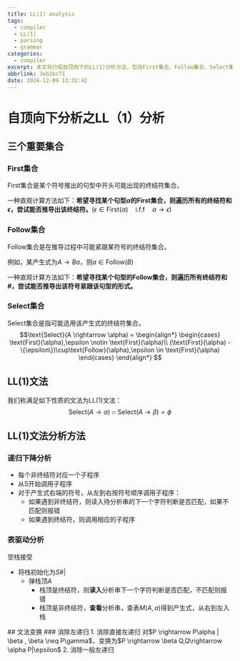 ```yaml
---
title: LL(1) analysis
tags:
  - compiler
  - LL(1)
  - parsing
  - grammar
categories:
  - compiler
excerpt: 本文将介绍自顶向下的LL(1)分析方法，包括First集合、Follow集合、Select集合的计算方法，以及LL(1)文法的定义和分析方法。
abbrlink: 3eb1bc71
date: 2024-12-09 13:32:42
---
```


# 自顶向下分析之LL（1）分析
## 三个重要集合
### First集合
First集合是某个符号推出的句型中开头可能出现的终结符集合。

一种直观计算方法如下：**希望寻找某个句型$\alpha$的First集合，则遍历所有的终结符和$\epsilon$，尝试能否推导出该终结符。**($\epsilon \in \text{First}(\alpha) \quad \text{i.f.f} \quad \alpha \rightarrow \epsilon$)

### Follow集合
Follow集合是在推导过程中可能紧跟某符号的终结符集合。

例如，某产生式为$A \rightarrow Ba$，则$a \in \text{Follow}(B)$

一种直观计算方法如下：**希望寻找某个句型的Follow集合，则遍历所有终结符和#，尝试能否推导出该符号紧跟该句型的形式。**

### Select集合
Select集合是指可能选用该产生式的终结符集合。
<span>
$$\text{Select}(A \rightarrow \alpha) = \begin{align*}
    \begin{cases}
        \text{First}(\alpha),\epsilon \notin \text{First}(\alpha)\\
        (\text{First}(\alpha) - \{\epsilon\})\cup\text{Follow}(\alpha),\epsilon \in \text{First}(\alpha)
    \end{cases}
\end{align*} $$
</span>

## LL(1)文法
我们称满足如下性质的文法为LL(1)文法：
$$\text{Select}(A \rightarrow \alpha) \cap \text{Select}(A \rightarrow \beta) = \phi $$

## LL(1)文法分析方法
### 递归下降分析
- 每个非终结符对应一个子程序
- 从S开始调用子程序
- 对于产生式右端的符号，从左到右按符号顺序调用子程序：
  - 如果遇到非终结符，则读入待分析串的下一个字符判断是否匹配，如果不匹配则报错
  - 如果遇到终结符，则调用相应的子程序

### 表驱动分析
空栈接受
<span>
- 将栈初始化为$S\#|$
  - 弹栈顶$A$
    - 栈顶是终结符，则**读入**分析串下一个字符判断是否匹配，不匹配则报错
    - 栈顶是非终结符，**查看**分析串，查表$M(A, a)$得到产生式，从右到左入栈
</span>
## 文法变换
### 消除左递归
1. 消除直接左递归
对$P \rightarrow P\alpha | \beta , \beta \neq P\gamma$，变换为$P \rightarrow \beta Q,Q\rightarrow \alpha P|\epsilon$
2. 消除一般左递归

